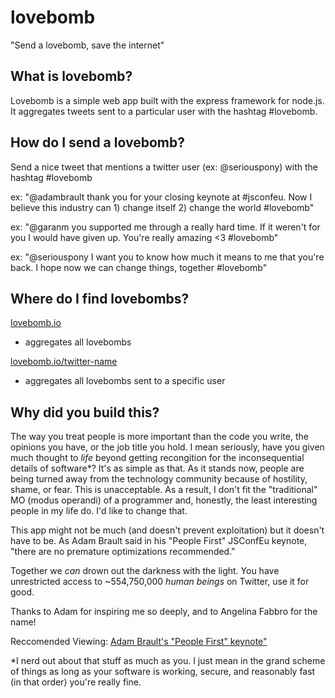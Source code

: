 lovebomb
========
"Send a lovebomb, save the internet"

## What is lovebomb?
Lovebomb is a simple web app built with the express framework for node.js. It aggregates tweets sent to a particular user with the hashtag #lovebomb.

## How do I send a lovebomb?
Send a nice tweet that mentions a twitter user (ex: @seriouspony) with the hashtag #lovebomb 

ex: "@adambrault thank you for your closing keynote at #jsconfeu. Now I believe this industry can 1) change itself 2) change the world #lovebomb" 

ex: "@garanm you supported me through a really hard time. If it weren't for you I would have given up. You're really amazing <3 #lovebomb" 

ex: "@seriouspony I want you to know how much it means to me that you're back. I hope now we can change things, together #lovebomb" 

## Where do I find lovebombs?
[lovebomb.io](http://www.lovebomb.io)
* aggregates all lovebombs

[lovebomb.io/twitter-name](http://www.lovebomb.io)
* aggregates all lovebombs sent to a specific user

## Why did you build this?

The way you treat people is more important than the code you write, the opinions you have, or the job title you hold. I mean seriously, have you given much thought to *life* beyond getting recongition for the inconsequential details of software*? It's as simple as that. As it stands now, people are being turned away from the technology community because of hostility, shame, or fear. This is unacceptable. As a result, I don't fit the "traditional" MO (modus operandi) of a programmer and, honestly, the least interesting people in my life do. I'd like to change that.

This app might not be much (and doesn't prevent exploitation) but it doesn't have to be. As Adam Brault said in his "People First" JSConfEu keynote, "there are no premature optimizations recommended."

Together we *can* drown out the darkness with the light. You have unrestricted access to ~554,750,000 *human beings* on Twitter, use it for good.

Thanks to Adam for inspiring me so deeply, and to Angelina Fabbro for the name!

Reccomended Viewing:
[Adam Brault's "People First" keynote"](https://speakerdeck.com/adambrault/people-first-with-notes)

*I nerd out about that stuff as much as you. I just mean in the grand scheme of things as long as your software is working, secure, and reasonably fast (in that order) you're really fine.

